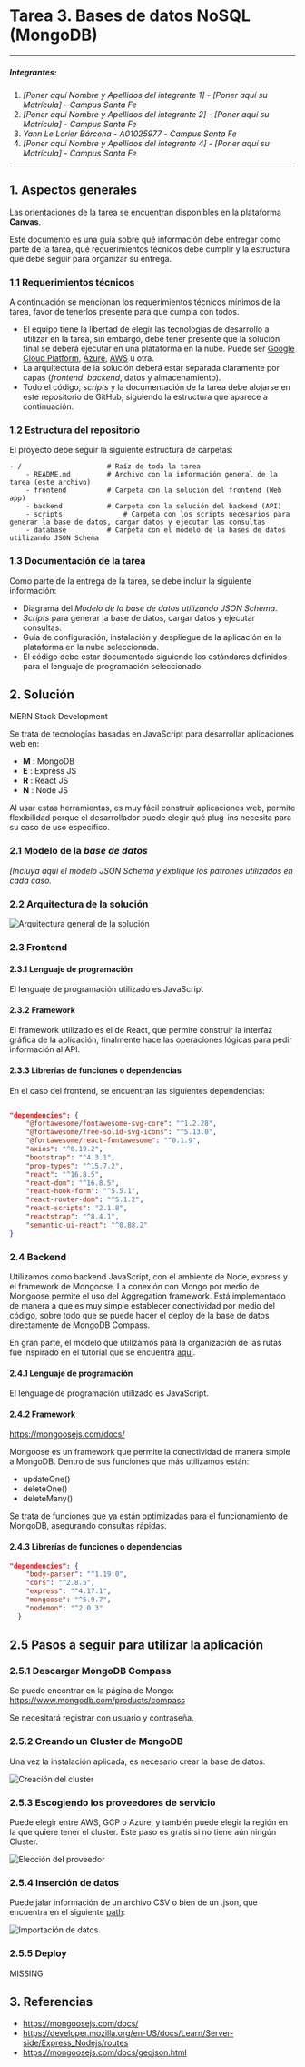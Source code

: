 # Tarea 3. Bases de datos NoSQL (MongoDB)

---

##### Integrantes:
1. *[Poner aquí Nombre y Apellidos del integrante 1]* - *[Poner aquí su Matrícula]* - *Campus Santa Fe*
2. *[Poner aquí Nombre y Apellidos del integrante 2]* - *[Poner aquí su Matrícula]* - *Campus Santa Fe*
3. *Yann Le Lorier Bárcena* - *A01025977* - *Campus Santa Fe*
4. *[Poner aquí Nombre y Apellidos del integrante 4]* - *[Poner aquí su Matrícula]* - *Campus Santa Fe*

---
## 1. Aspectos generales

Las orientaciones de la tarea se encuentran disponibles en la plataforma **Canvas**.

Este documento es una guía sobre qué información debe entregar como parte de la tarea, qué requerimientos técnicos debe cumplir y la estructura que debe seguir para organizar su entrega.


### 1.1 Requerimientos técnicos

A continuación se mencionan los requerimientos técnicos mínimos de la tarea, favor de tenerlos presente para que cumpla con todos.

* El equipo tiene la libertad de elegir las tecnologías de desarrollo a utilizar en la tarea, sin embargo, debe tener presente que la solución final se deberá ejecutar en una plataforma en la nube. Puede ser  [Google Cloud Platform](https://cloud.google.com/?hl=es), [Azure](https://azure.microsoft.com/en-us/), [AWS](https://aws.amazon.com/es/free/) u otra.
* La arquitectura de la solución deberá estar separada claramente por capas (*frontend*, *backend*, datos y almacenamiento).
* Todo el código, *scripts* y la documentación de la tarea debe alojarse en este repositorio de GitHub, siguiendo la estructura que aparece a continuación.

### 1.2 Estructura del repositorio

El proyecto debe seguir la siguiente estructura de carpetas:
```
- / 			        # Raíz de toda la tarea
    - README.md			# Archivo con la información general de la tarea (este archivo)
    - frontend			# Carpeta con la solución del frontend (Web app)
    - backend			# Carpeta con la solución del backend (API)
    - scripts		        # Carpeta con los scripts necesarios para generar la base de datos, cargar datos y ejecutar las consultas
    - database			# Carpeta con el modelo de la bases de datos utilizando JSON Schema

```

### 1.3 Documentación de la tarea

Como parte de la entrega de la tarea, se debe incluir la siguiente información:

* Diagrama del *Modelo de la base de datos utilizando JSON Schema*.
* *Scripts* para generar la base de datos, cargar datos y ejecutar consultas.
* Guía de configuración, instalación y despliegue de la aplicación en la plataforma en la nube  seleccionada.
* El código debe estar documentado siguiendo los estándares definidos para el lenguaje de programación seleccionado.

## 2. Solución

MERN Stack Development

Se trata de tecnologías basadas en JavaScript para desarrollar aplicaciones web en:
- **M** : MongoDB
- **E** : Express JS
- **R** : React JS
- **N** : Node JS

Al usar estas herramientas, es muy fácil construir aplicaciones web, permite flexibilidad porque el desarrollador puede elegir qué plug-ins necesita para su caso de uso específico.

### 2.1 Modelo de la *base de datos* 

*[Incluya aquí el modelo JSON Schema y explique los patrones utilizados en cada caso.*

### 2.2 Arquitectura de la solución

![Arquitectura general de la solución](./images/arch.JPG)

### 2.3 Frontend

#### 2.3.1 Lenguaje de programación
El lenguaje de programación utilizado es JavaScript
#### 2.3.2 Framework
El framework utilizado es el de React, que permite construir la interfaz gráfica de la aplicación, finalmente hace las operaciones lógicas para pedir información al API.

#### 2.3.3 Librerías de funciones o dependencias

En el caso del frontend, se encuentran las siguientes dependencias:

```json

"dependencies": {
    "@fortawesome/fontawesome-svg-core": "^1.2.28",
    "@fortawesome/free-solid-svg-icons": "^5.13.0",
    "@fortawesome/react-fontawesome": "^0.1.9",
    "axios": "^0.19.2",
    "bootstrap": "^4.3.1",
    "prop-types": "^15.7.2",
    "react": "^16.8.5",
    "react-dom": "^16.8.5",
    "react-hook-form": "^5.5.1",
    "react-router-dom": "^5.1.2",
    "react-scripts": "2.1.8",
    "reactstrap": "^8.4.1",
    "semantic-ui-react": "^0.88.2"
}
```

### 2.4 Backend
Utilizamos como backend JavaScript, con el ambiente de Node, express y el framework de Mongoose. La conexión con Mongo por medio de Mongoose permite el uso del Aggregation framework. Está implementado de manera a que es muy simple establecer conectividad por medio del código, sobre todo que se puede hacer el deploy de la base de datos directamente de MongoDB Compass.

En gran parte, el modelo que utilizamos para la organización de las rutas fue inspirado en el tutorial que se encuentra [aquí](https://developer.mozilla.org/en-US/docs/Learn/Server-side/Express_Nodejs/routes).

#### 2.4.1 Lenguaje de programación
El lenguage de programación utilizado es JavaScript.
#### 2.4.2 Framework
https://mongoosejs.com/docs/

Mongoose es un framework que permite la conectividad de manera simple a MongoDB. Dentro de sus funciones que más utilizamos están:
- updateOne()
- deleteOne()
- deleteMany()

Se trata de funciones que ya están optimizadas para el funcionamiento de MongoDB, asegurando consultas rápidas.
#### 2.4.3 Librerías de funciones o dependencias
```json
"dependencies": {
    "body-parser": "^1.19.0",
    "cors": "^2.8.5",
    "express": "^4.17.1",
    "mongoose": "^5.9.7",
    "nodemon": "^2.0.3"
  }
```


## 2.5 Pasos a seguir para utilizar la aplicación

### 2.5.1 Descargar MongoDB Compass
Se puede encontrar en la página de Mongo:
https://www.mongodb.com/products/compass

Se necesitará registrar con usuario y contraseña.

### 2.5.2 Creando un Cluster de MongoDB
Una vez la instalación aplicada, es necesario crear la base de datos:

![Creación del cluster](./images/buildCluster.png)

### 2.5.3 Escogiendo los proveedores de servicio

Puede elegir entre AWS, GCP o Azure, y también puede elegir la región en la que quiere tener el cluster. Este paso es gratis si no tiene aún ningún Cluster.

![Elección del proveedor](./images/cloudProv.png)


### 2.5.4 Inserción de datos

Puede jalar información de un archivo CSV o bien de un .json, que encuentra en el siguiente [path](./scripts):

![Importación de datos](./images/importData.png)

### 2.5.5 Deploy
MISSING

## 3. Referencias

- https://mongoosejs.com/docs/
- https://developer.mozilla.org/en-US/docs/Learn/Server-side/Express_Nodejs/routes
- https://mongoosejs.com/docs/geojson.html
